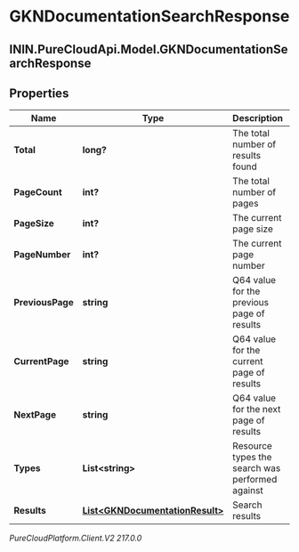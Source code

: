# GKNDocumentationSearchResponse

## ININ.PureCloudApi.Model.GKNDocumentationSearchResponse

## Properties

|Name | Type | Description | Notes|
|------------ | ------------- | ------------- | -------------|
| **Total** | **long?** | The total number of results found | |
| **PageCount** | **int?** | The total number of pages | |
| **PageSize** | **int?** | The current page size | |
| **PageNumber** | **int?** | The current page number | |
| **PreviousPage** | **string** | Q64 value for the previous page of results | [optional] |
| **CurrentPage** | **string** | Q64 value for the current page of results | [optional] |
| **NextPage** | **string** | Q64 value for the next page of results | [optional] |
| **Types** | **List&lt;string&gt;** | Resource types the search was performed against | |
| **Results** | [**List&lt;GKNDocumentationResult&gt;**](GKNDocumentationResult) | Search results | |



_PureCloudPlatform.Client.V2 217.0.0_
